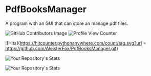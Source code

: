 # PdfBooksManager
A program with an GUI that can store an manage pdf files.



![GitHub Contributors Image](https://contrib.rocks/image?repo=AleisterFox/PdfBooksManager)  ![Profile View Counter](https://komarev.com/ghpvc/?username=AleisterFox)

![Hits](https://hitcounter.pythonanywhere.com/count/tag.svg?url = https://github.com/AleisterFox/PdfBooksManager.git)


![Your Repository's Stats](https://github-readme-stats.vercel.app/api?username=AleisterFox&show_icons=true)


![Your Repository's Stats](https://github-readme-stats.vercel.app/api/top-langs/?username=AleisterFox&theme=blue-green)
